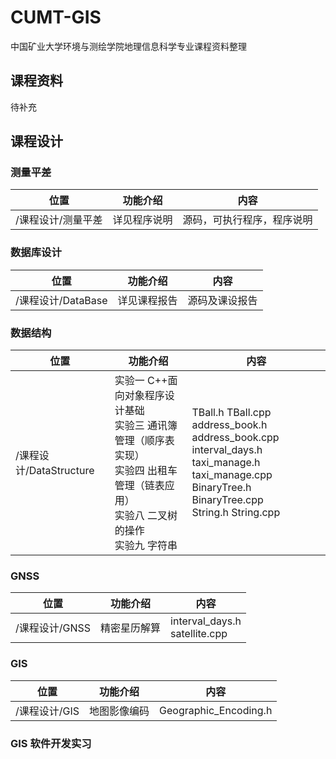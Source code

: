 # CUMT-GIS 

中国矿业大学环境与测绘学院地理信息科学专业课程资料整理


## 课程资料

待补充


## 课程设计

### 测量平差

| 位置               | 功能介绍     | 内容                       |
| ------------------ | ------------ | -------------------------- |
| /课程设计/测量平差 | 详见程序说明 | 源码，可执行程序，程序说明 |


### 数据库设计

| 位置               | 功能介绍     | 内容           |
| ------------------ | ------------ | -------------- |
| /课程设计/DataBase | 详见课程报告 | 源码及课设报告 |


### 数据结构

| 位置                    | 功能介绍                                                                                                                                           | 内容                                                                                                                                                                   |
| ----------------------- | -------------------------------------------------------------------------------------------------------------------------------------------------- | ---------------------------------------------------------------------------------------------------------------------------------------------------------------------- |
| /课程设计/DataStructure | 实验一 C++面向对象程序设计基础<br />实验三 通讯簿管理（顺序表实现）<br />实验四 出租车管理（链表应用）<br />实验八 二叉树的操作<br />实验九 字符串 | TBall.h TBall.cpp<br />address_book.h  address_book.cpp<br />interval_days.h  taxi_manage.h  taxi_manage.cpp<br />BinaryTree.h BinaryTree.cpp<br />String.h String.cpp |

### GNSS

| 位置           | 功能介绍     | 内容                               |
| -------------- | ------------ | ---------------------------------- |
| /课程设计/GNSS | 精密星历解算 | interval_days.h<br />satellite.cpp |


### GIS

| 位置          | 功能介绍     | 内容                  |
| ------------- | ------------ | --------------------- |
| /课程设计/GIS | 地图影像编码 | Geographic_Encoding.h |

### GIS 软件开发实习
